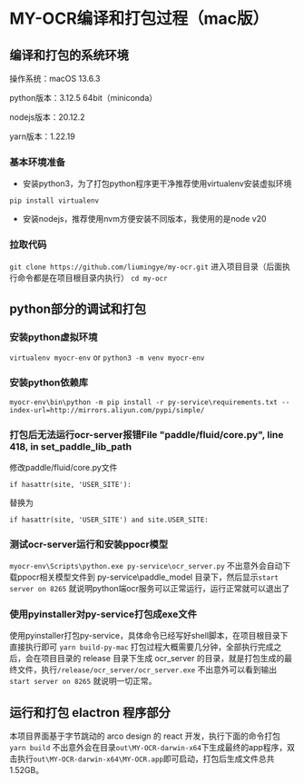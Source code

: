 # MY-OCR编译和打包过程（mac版）

## 编译和打包的系统环境

操作系统：macOS 13.6.3

python版本：3.12.5 64bit（miniconda）

nodejs版本：20.12.2

yarn版本：1.22.19


### 基本环境准备

- 安装python3，为了打包python程序更干净推荐使用virtualenv安装虚拟环境

`pip install virtualenv`

- 安装nodejs，推荐使用nvm方便安装不同版本，我使用的是node v20

### 拉取代码

`git clone https://github.com/liumingye/my-ocr.git`
进入项目目录（后面执行命令都是在项目根目录内执行）
`cd my-ocr`

## python部分的调试和打包

### 安装python虚拟环境

`virtualenv myocr-env` or `python3 -m venv myocr-env`

### 安装python依赖库

`myocr-env\bin\python -m pip install -r py-service\requirements.txt --index-url=http://mirrors.aliyun.com/pypi/simple/`

### 打包后无法运行ocr-server报错File "paddle/fluid/core.py", line 418, in set_paddle_lib_path

修改paddle/fluid/core.py文件

```if hasattr(site, 'USER_SITE'):```

替换为

```if hasattr(site, 'USER_SITE') and site.USER_SITE:```


### 测试ocr-server运行和安装ppocr模型

`myocr-env\Scripts\python.exe py-service\ocr_server.py`
不出意外会自动下载ppocr相关模型文件到 py-service\paddle_model 目录下，然后显示`start server on 8265` 就说明python端ocr服务可以正常运行，运行正常就可以退出了

### 使用pyinstaller对py-service打包成exe文件

使用pyinstaller打包py-service，具体命令已经写好shell脚本，在项目根目录下直接执行即可
`yarn build-py-mac`
打包过程大概需要几分钟，全部执行完成之后，会在项目目录的 release 目录下生成 ocr_server 的目录，就是打包生成的最终文件，执行`/release/ocr_server/ocr_server.exe` 不出意外可以看到输出`start server on 8265` 就说明一切正常。

## 运行和打包 elactron 程序部分

本项目界面基于字节跳动的 arco design 的 react 开发，执行下面的命令打包
`yarn build`
不出意外会在目录`out\MY-OCR-darwin-x64`下生成最终的app程序，双击执行`out\MY-OCR-darwin-x64\MY-OCR.app`即可启动，打包后生成文件总共1.52GB。
